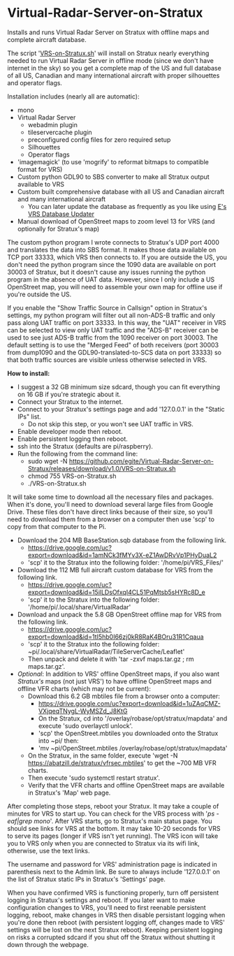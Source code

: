 # Virtual-Radar-Server-on-Stratux
Installs and runs Virtual Radar Server on Stratux with offline maps and complete aircraft database.

The script '[VRS-on-Stratux.sh](https://github.com/egite/Virtual-Radar-Server-on-Stratux/releases/download/v1.0/VRS-on-Stratux.sh)' will install on Stratux nearly everything needed to run Virtual Radar Server in offline mode (since we don't have internet in the sky) so you get a complete map of the US and full database of all US, Canadian and many international aircraft with proper silhouettes and operator flags.  

Installation includes (nearly all are automatic):
- mono
- Virtual Radar Server
  - webadmin plugin
  - tileservercache plugin
  - preconfigured config files for zero required setup
  - Silhouettes
  - Operator flags
- 'imagemagick' (to use 'mogrify' to reformat bitmaps to compatible format for VRS)
- Custom python GDL90 to SBS converter to make all Stratux output available to VRS
- Custom built comprehensive database with all US and Canadian aircraft and many international aircraft
  - You can later update the database as frequently as you like using [E's VRS Database Updater](https://github.com/egite/E-s-VRS-Database-Updater)
- Manual download of OpenStreet maps to zoom level 13 for VRS (and optionally for Stratux's map)

The custom python program I wrote connects to Stratux's UDP port 4000 and translates the data into SBS format.  It makes those data available on TCP port 33333, which VRS then connects to.  If you are outside the US, you don't need the python program since the 1090 data are available on port 30003 of Stratux, but it doesn't cause any issues running the python program in the absence of UAT data.  However, since I only include a US OpenStreet map, you will need to assemble your own map for offline use if you're outside the US.

If you enable the "Show Traffic Source in Callsign" option in Stratux's settings, my python program will filter out all non-ADS-B traffic and only pass along UAT traffic on port 33333.  In this way, the "UAT" receiver in VRS can be selected to view only UAT traffic and the "ADS-B" receiver can be used to see just ADS-B traffic from the 1090 receiver on port 30003.  The default setting is to use the "Merged Feed" of both receivers (port 30003 from dump1090 and the GDL90-translated-to-SCS data on port 33333) so that both traffic sources are visible unless otherwise selected in VRS.

**How to install:**
- I suggest a 32 GB minimum size sdcard, though you can fit everything on 16 GB if you're strategic about it.
- Connect your Stratux to the internet.
- Connect to your Stratux's settings page and add '127.0.0.1' in the "Static IPs" list.
  - Do not skip this step, or you won't see UAT traffic in VRS.
- Enable developer mode then reboot.
- Enable persistent logging then reboot.
- ssh into the Stratux (defaults are pi/raspberry).
- Run the following from the command line:
  - sudo wget -N https://github.com/egite/Virtual-Radar-Server-on-Stratux/releases/download/v1.0/VRS-on-Stratux.sh
  - chmod 755 VRS-on-Stratux.sh
  - ./VRS-on-Stratux.sh
  
It will take some time to download all the necessary files and packages.  When it's done, you'll need to download several large files from Google Drive. These files don't have direct links because of their size, so you'll need to download them from a browser on a computer then use 'scp' to copy from that computer to the Pi.

- Download the 204 MB BaseStation.sqb database from the following link.
  - https://drive.google.com/uc?export=download&id=1amNCk3fMYv3X-eZ1AwDRvVp1PHyDuaL2
  - 'scp' it to the Stratux into the following folder:  '/home/pi/VRS_Files/'
- Download the 112 MB full aircraft custom database for VRS from the following link.
  - https://drive.google.com/uc?export=download&id=15ilLDsOfxqI4CL51PqMtsb5sHYRc8D_e
  - 'scp' it to the Stratux into the following folder:  '/home/pi/.local/share/VirtualRadar'
- Download and unpack the 5.8 GB OpenStreet offline map for VRS from the following link.
  - https://drive.google.com/uc?export=download&id=1tI5hb0I66zj0kR8RaK4BOru31R1Cqaua
  - 'scp' it to the Stratux into the following folder:  ~pi/.local/share/VirtualRadar/TileServerCache/Leaflet'
  - Then unpack and delete it with 'tar -zxvf maps.tar.gz ; rm maps.tar.gz'.
- <em>Optional</em>:  In addition to VRS' offline OpenStreet maps, if you also want <em>Stratux's</em> maps (not just VRS') to have offline OpenStreet maps and offline VFR charts (which may not be current):
  - Download this 6.2 GB mbtiles file from a browser onto a computer:
    - https://drive.google.com/uc?export=download&id=1uZAqCMZ-VXjqeqTNygL-WyMSZd_J8KtG
    - On the Stratux, cd into '/overlay/robase/opt/stratux/mapdata' and execute 'sudo overlayctl unlock'.
    - 'scp' the OpenStreet.mbtiles you downloaded onto the Stratux into ~pi/ then:
    - 'mv ~pi/OpenStreet.mbtiles /overlay/robase/opt/stratux/mapdata'
  - On the Stratux, in the same folder, execute 'wget -N https://abatzill.de/stratux/vfrsec.mbtiles' to get the ~700 MB VFR charts.
  - Then execute 'sudo systemctl restart stratux'.
  - Verify that the VFR charts and offline OpenStreet maps are available in Stratux's 'Map' web page.

After completing those steps, reboot your Stratux.  It may take a couple of minutes for VRS to start up.  You can check for the VRS process with '<em>ps -eaf|grep mono</em>'.
After VRS starts, go to Stratux's main status page.  You should see links for VRS at the bottom.  It may take 10-20 seconds for VRS to serve its pages (longer if VRS isn't yet running).
The VRS icon will take you to VRS only when you are connected to Stratux via its wifi link, otherwise,
use the text links.

The username and password for VRS' administration page is indicated in parenthesis next to the Admin link.
Be sure to always include '127.0.0.1' on the list of Stratux static IPs in Stratux's 'Settings' page.

When you have confirmed VRS is functioning properly, turn off persistent logging in Stratux's settings and reboot.
If you later want to make configuration changes to VRS, you'll need to first reenable persistent logging, reboot, make changes in VRS then disable persistant logging when you're done then reboot (with persistent logging off, changes made to VRS' settings will be lost on the next Stratux reboot).  Keeping persistent logging on risks a corrupted sdcard if you shut off the Stratux without shutting it down through the webpage.

